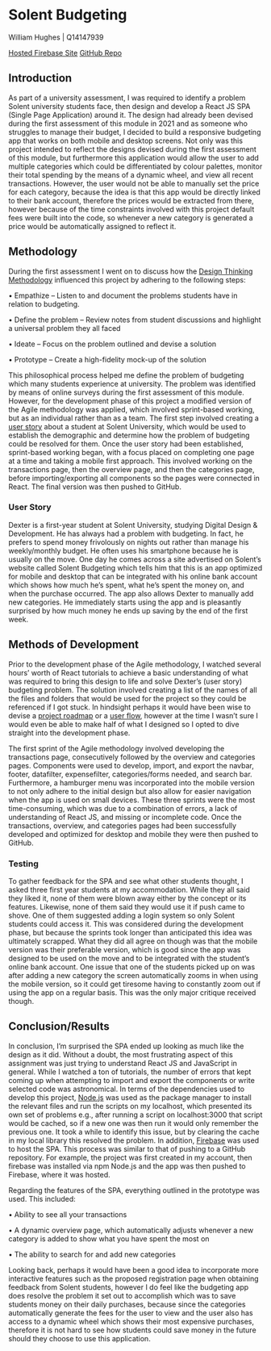 # Solent Budgeting

William Hughes | Q14147939

[Hosted Firebase Site](https://solent-budgeting.web.app/)
[GitHub Repo](https://github.com/WillHughesGithub/Solent_Budgeting/)

## Introduction
As part of a university assessment, I was required to identify a problem Solent university students face, then design and develop a React JS SPA (Single Page Application) around it. The design had already been devised during the first assessment of this module in 2021 and as someone who struggles to manage their budget, I decided to build a responsive budgeting app that works on both mobile and desktop screens. Not only was this project intended to reflect the designs devised during the first assessment of this module, but furthermore this application would allow the user to add multiple categories which could be differentiated by colour palettes, monitor their total spending by the means of a dynamic wheel, and view all recent transactions. However, the user would not be able to manually set the price for each category, because the idea is that this app would be directly linked to their bank account, therefore the prices would be extracted from there, however because of the time constraints involved with this project default fees were built into the code, so whenever a new category is generated a price would be automatically assigned to reflect it.

## Methodology
During the first assessment I went on to discuss how the [Design Thinking Methodology](https://www.interaction-design.org/literature/article/5-stages-in-the-design-thinking-process/) influenced this project by adhering to the following steps:

• Empathize – Listen to and document the problems students have in relation to budgeting.

• Define the problem – Review notes from student discussions and highlight a universal problem they all faced

• Ideate – Focus on the problem outlined and devise a solution

• Prototype – Create a high-fidelity mock-up of the solution

This philosophical process helped me define the problem of budgeting which many students experience at university. The problem was identified by means of online surveys during the first assessment of this module. However, for the development phase of this project a modified version of the Agile methodology was applied, which involved sprint-based working, but as an individual rather than as a team. The first step involved creating a [user story](https://www.visual-paradigm.com/guide/agile-software-development/what-is-user-story/) about a student at Solent University, which would be used to establish the demographic and determine how the problem of budgeting could be resolved for them. Once the user story had been established, sprint-based working began, with a focus placed on completing one page at a time and taking a mobile first approach. This involved working on the transactions page, then the overview page, and then the categories page, before importing/exporting all components so the pages were connected in React. The final version was then pushed to GitHub.

### User Story
Dexter is a first-year student at Solent University, studying Digital Design & Development. He has always had a problem with budgeting. In fact, he prefers to spend money frivolously on nights out rather than manage his weekly/monthly budget. He often uses his smartphone because he is usually on the move. One day he comes across a site advertised on Solent’s website called Solent Budgeting which tells him that this is an app optimized for mobile and desktop that can be integrated with his online bank account which shows how much he’s spent, what he’s spent the money on, and when the purchase occurred. The app also allows Dexter to manually add new categories. He immediately starts using the app and is pleasantly surprised by how much money he ends up saving by the end of the first week.

## Methods of Development
Prior to the development phase of the Agile methodology, I watched several hours’ worth of React tutorials to achieve a basic understanding of what was required to bring this design to life and solve Dexter’s (user story) budgeting problem. The solution involved creating a list of the names of all the files and folders that would be used for the project so they could be referenced if I got stuck. In hindsight perhaps it would have been wise to devise a [project roadmap](https://www.productplan.com/glossary/project-roadmap/) or a [user flow](https://xd.adobe.com/ideas/process/user-research/user-journey-vs-user-flow/), however at the time I wasn’t sure I would even be able to make half of what I designed so I opted to dive straight into the development phase. 

The first sprint of the Agile methodology involved developing the transactions page, consecutively followed by the overview and categories pages. Components were used to develop, import, and export the navbar, footer, datafilter, expensefilter, categories/forms needed, and search bar. Furthermore, a hamburger menu was incorporated into the mobile version to not only adhere to the initial design but also allow for easier navigation when the app is used on small devices. These three sprints were the most time-consuming, which was due to a combination of errors, a lack of understanding of React JS, and missing or incomplete code. Once the transactions, overview, and categories pages had been successfully developed and optimized for desktop and mobile they were then pushed to GitHub.

### Testing
To gather feedback for the SPA and see what other students thought, I asked three first year students at my accommodation. While they all said they liked it, none of them were blown away either by the concept or its features. Likewise, none of them said they would use it if push came to shove. One of them suggested adding a login system so only Solent students could access it. This was considered during the development phase, but because the sprints took longer than anticipated this idea was ultimately scrapped. What they did all agree on though was that the mobile version was their preferable version, which is good since the app was designed to be used on the move and to be integrated with the student’s online bank account. One issue that one of the students picked up on was after adding a new category the screen automatically zooms in when using the mobile version, so it could get tiresome having to constantly zoom out if using the app on a regular basis. This was the only major critique received though.

## Conclusion/Results
In conclusion, I’m surprised the SPA ended up looking as much like the design as it did. Without a doubt, the most frustrating aspect of this assignment was just trying to understand React JS and JavaScript in general. While I watched a ton of tutorials, the number of errors that kept coming up when attempting to import and export the components or write selected code was astronomical. In terms of the dependencies used to develop this project, [Node.js](https://nodejs.org/en/) was used as the package manager to install the relevant files and run the scripts on my localhost, which presented its own set of problems e.g., after running a script on localhost:3000 that script would be cached, so if a new one was then run it would only remember the previous one. It took a while to identify this issue, but by clearing the cache in my local library this resolved the problem. In addition, [Firebase](https://firebase.google.com/) was used to host the SPA. This process was similar to that of pushing to a GitHub repository. For example, the project was first created in my account, then firebase was installed via npm Node.js and the app was then pushed to Firebase, where it was hosted.

Regarding the features of the SPA, everything outlined in the prototype was used. This included:

• Ability to see all your transactions

• A dynamic overview page, which automatically adjusts whenever a new category is added to show what you have spent the most on

• The ability to search for and add new categories

Looking back, perhaps it would have been a good idea to incorporate more interactive features such as the proposed registration page when obtaining feedback from Solent students, however I do feel like the budgeting app does resolve the problem it set out to accomplish which was to save students money on their daily purchases, because since the categories automatically generate the fees for the user to view and the user also has access to a dynamic wheel which shows their most expensive purchases, therefore it is not hard to see how students could save money in the future should they choose to use this application.
